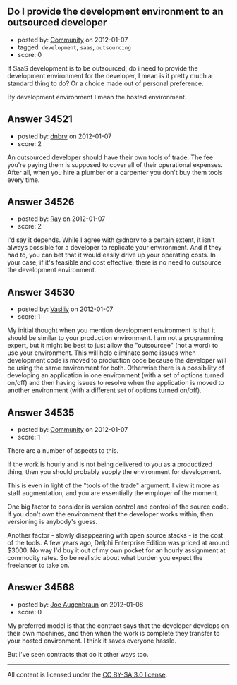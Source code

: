 ## Do I provide the development environment to an outsourced developer

- posted by: [Community](https://stackexchange.com/users/-1/-1-community) on 2012-01-07
- tagged: `development`, `saas`, `outsourcing`
- score: 0

If SaaS development is to be outsourced, do i need to provide the development environment for the developer, I mean is it pretty much a standard thing to do? Or a choice made out of personal preference.

By development environment I mean the hosted environment. 


## Answer 34521

- posted by: [dnbrv](https://stackexchange.com/users/-1/15284-dnbrv) on 2012-01-07
- score: 2

An outsourced developer should have their own tools of trade. The fee you're paying them is supposed to cover all of their operational expenses. After all, when you hire a plumber or a carpenter you don't buy them tools every time.


## Answer 34526

- posted by: [Ray](https://stackexchange.com/users/-1/15462-ray) on 2012-01-07
- score: 2

I'd say it depends. While I agree with @dnbrv to a certain extent, it isn't always possible for a developer to replicate your environment. And if they had to, you can bet that it would easily drive up your operating costs. In your case, if it's feasible and cost effective, there is no need to outsource the development environment.


## Answer 34530

- posted by: [Vasiliy](https://stackexchange.com/users/-1/14038-vasiliy) on 2012-01-07
- score: 1

My initial thought when you mention development environment is that it should be similar to your production environment. I am not a programming expert, but it might be best to just allow the "outsourcee" (not a word) to use your environment. This will help eliminate some issues when development code is moved to production code because the developer will be using the same environment for both. Otherwise there is a possibility of developing an application in one environment (with a set of options turned on/off) and then having issues to resolve when the application is moved to another environment (with a different set of options turned on/off).


## Answer 34535

- posted by: [Community](https://stackexchange.com/users/-1/-1-community) on 2012-01-07
- score: 1

There are a number of aspects to this.

If the work is hourly and is not being delivered to you as a productized thing, then you should probably supply the environment for development. 

This is even in light of the "tools of the trade" argument. I view it more as staff augmentation, and you are essentially the employer of the moment. 

One big factor to consider is version control and control of the source code. If you don't own the environment that the developer works within, then versioning is anybody's guess. 

Another factor - slowly disappearing with open source stacks - is the cost of the tools. A few years ago, Delphi Enterprise Edition was priced at around $3000. No way I'd buy it out of my own pocket for an hourly assignment at commodity rates. So be realistic about what burden you expect the freelancer to take on. 


## Answer 34568

- posted by: [Joe Augenbraun](https://stackexchange.com/users/-1/15477-joe-augenbraun) on 2012-01-08
- score: 0

My preferred model is that the contract says that the developer develops on their own machines, and then when the work is complete they transfer to your hosted environment.  I think it saves everyone hassle.  

But I've seen contracts that do it other ways too.



---

All content is licensed under the [CC BY-SA 3.0 license](https://creativecommons.org/licenses/by-sa/3.0/).

